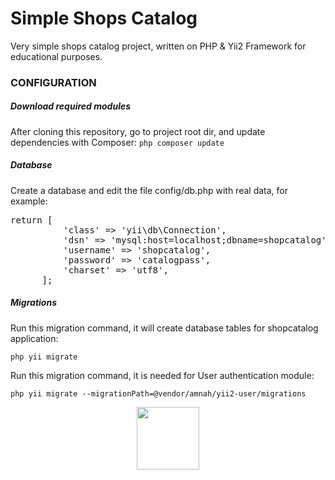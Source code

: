 <h1>Simple Shops Catalog</h1>
<p>Very simple shops catalog project, written on PHP & Yii2 Framework for educational purposes.</p>

<h3>CONFIGURATION</h3>
<h5>Download required modules</h5>
After cloning this repository, go to project root dir, and update dependencies with Composer:
<code>php composer update</code>

<h5>Database</h5>
<p>Create a database and edit the file config/db.php with real data, for example:</p>
<pre>
return [
          'class' => 'yii\db\Connection',
          'dsn' => 'mysql:host=localhost;dbname=shopcatalog',
          'username' => 'shopcatalog',
          'password' => 'catalogpass',
          'charset' => 'utf8',
      ];
</pre>

<h5>Migrations</h5>
<p>Run this migration command, it will create database tables for shopcatalog application:</p>
<code>php yii migrate</code>

<p>Run this migration command, it is needed for User authentication module:</p>
<code>php yii migrate --migrationPath=@vendor/amnah/yii2-user/migrations</code>





<p align="center">
    <a href="https://github.com/yiisoft" target="_blank">
        <img src="https://avatars0.githubusercontent.com/u/993323" height="100px">
    </a>
   
